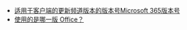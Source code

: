 - [适用于客户端的更新频道版本的版本号Microsoft 365版本号](/officeupdates/update-history-office365-proplus-by-date)
- [使用的是哪一版 Office？](https://support.microsoft.com/office/932788b8-a3ce-44bf-bb09-e334518b8b19)